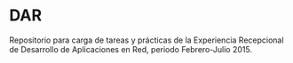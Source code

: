 # DAR
Repositorio para carga de tareas y prácticas de la Experiencia Recepcional de Desarrollo de Aplicaciones en Red, periodo Febrero-Julio 2015.
